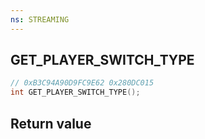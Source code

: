 ```yaml
---
ns: STREAMING
---
```

## GET_PLAYER_SWITCH_TYPE

```c
// 0xB3C94A90D9FC9E62 0x280DC015
int GET_PLAYER_SWITCH_TYPE();
```


## Return value
